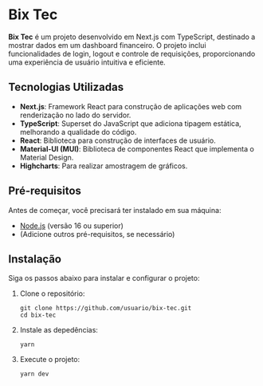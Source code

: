 # Bix Tec

**Bix Tec** é um projeto desenvolvido em Next.js com TypeScript, destinado a mostrar dados em um dashboard financeiro. O projeto inclui funcionalidades de login, logout e controle de requisições, proporcionando uma experiência de usuário intuitiva e eficiente.

## Tecnologias Utilizadas

- **Next.js**: Framework React para construção de aplicações web com renderização no lado do servidor.
- **TypeScript**: Superset do JavaScript que adiciona tipagem estática, melhorando a qualidade do código.
- **React**: Biblioteca para construção de interfaces de usuário.
- **Material-UI (MUI)**: Biblioteca de componentes React que implementa o Material Design.
- **Highcharts**: Para realizar amostragem de gráficos.

## Pré-requisitos

Antes de começar, você precisará ter instalado em sua máquina:

- [Node.js](https://nodejs.org/) (versão 16 ou superior)
- (Adicione outros pré-requisitos, se necessário)

## Instalação

Siga os passos abaixo para instalar e configurar o projeto:

1. Clone o repositório:
   ```
   git clone https://github.com/usuario/bix-tec.git
   cd bix-tec

2. Instale as depedências:
   ```
   yarn 

3. Execute o projeto:
   ```
   yarn dev
